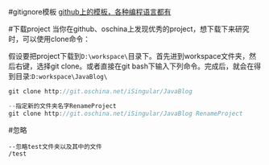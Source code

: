 #gitignore模板
[github上的模板，各种编程语言都有](https://github.com/github/gitignore/)

#下载project
当你在github、oschina上发现优秀的project，想下载下来研究时，可以使用clone命令：

假设要把project下载到`D:\workspace\`目录下。首先进到workspace文件夹，然后右键，选择git clone。或者直接在git bash下输入下列命令。完成后，就会在得到目录:`D:workspace\JavaBlog\`

```java
git clone http://git.oschina.net/iSingular/JavaBlog

--指定新的文件夹名字RenameProject
git clone http://git.oschina.net/iSingular/JavaBlog RenameProject
```

#忽略
```
--忽略test文件夹以及其中的文件
/test
```
